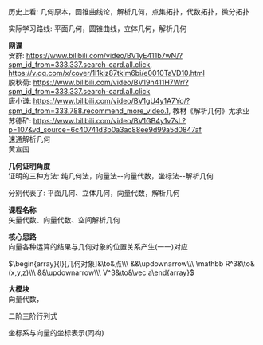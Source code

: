 历史上看: 几何原本，圆锥曲线论，解析几何，点集拓扑，代数拓扑，微分拓扑  
  
实际学习路线: 平面几何，圆锥曲线，立体几何，解析几何  
  
**网课**  
贺群: https://www.bilibili.com/video/BV1yE411b7wN/?spm_id_from=333.337.search-card.all.click, https://v.qq.com/x/cover/1l1kiz87tkim6bi/e0010TaVD10.html  
脱秋菊: https://www.bilibili.com/video/BV19h411H7Wr/?spm_id_from=333.337.search-card.all.click  
唐小谦: https://www.bilibili.com/video/BV1gU4y1A7Yo/?spm_id_from=333.788.recommend_more_video.1, 教材《解析几何》尤承业  
苏德矿: https://www.bilibili.com/video/BV1GB4y1v7sL?p=107&vd_source=6c40741d3b0a3ac88ee9d99a5d0847af  
速通解析几何  
黄宣国  
  
**几何证明角度**  
证明的三种方法: 纯几何法，向量法--向量代数，坐标法--解析几何  
  
分别代表了: 平面几何、立体几何，向量代数，解析几何  
  
**课程名称**  
矢量代数、向量代数、空间解析几何  
  
**核心思路**  
向量各种运算的结果与几何对象的位置关系产生(一一)对应  
  
$\begin{array}{l}[几何对象]&\to&点\\\  
&&\updownarrow\\\  
\mathbb R^3&\to&(x,y,z)\\\  
&&\updownarrow\\\  
V^3&\to&\vec a\end{array}$  
  
  
**大模块**  
向量代数，  
  
  
二阶三阶行列式  
  
  
坐标系与向量的坐标表示(同构)  
